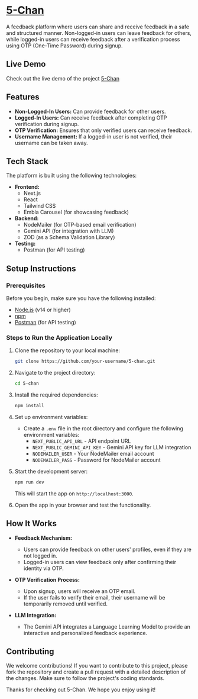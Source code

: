 # [5-Chan](https://5-chan-shardendu-mishra.vercel.app)


A feedback platform where users can share and receive feedback in a safe and structured manner. Non-logged-in users can leave feedback for others, while logged-in users can receive feedback after a verification process using OTP (One-Time Password) during signup.

## Live Demo
Check out the live demo of the project [5-Chan](https://5-chan-shardendu-mishra.vercel.app)

## Features
- **Non-Logged-In Users:** Can provide feedback for other users.
- **Logged-In Users:** Can receive feedback after completing OTP verification during signup.
- **OTP Verification:** Ensures that only verified users can receive feedback.
- **Username Management:** If a logged-in user is not verified, their username can be taken away.
  
## Tech Stack
The platform is built using the following technologies:
- **Frontend:** 
  - Next.js
  - React
  - Tailwind CSS
  - Embla Carousel (for showcasing feedback)
- **Backend:**
  - NodeMailer (for OTP-based email verification)
  - Gemini API (for integration with LLM)
  - ZOD (as a Schema Validation Library)
- **Testing:**
  - Postman (for API testing)

## Setup Instructions

### Prerequisites
Before you begin, make sure you have the following installed:
- [Node.js](https://nodejs.org/) (v14 or higher)
- [npm](https://www.npmjs.com/)
- [Postman](https://www.postman.com/) (for API testing)
  
### Steps to Run the Application Locally

1. Clone the repository to your local machine:

   ```bash
   git clone https://github.com/your-username/5-chan.git
   ```

2. Navigate to the project directory:

   ```bash
   cd 5-chan
   ```

3. Install the required dependencies:

   ```bash
   npm install
   ```

4. Set up environment variables:
   - Create a `.env` file in the root directory and configure the following environment variables:
     - `NEXT_PUBLIC_API_URL` - API endpoint URL
     - `NEXT_PUBLIC_GEMINI_API_KEY` - Gemini API key for LLM integration
     - `NODEMAILER_USER` - Your NodeMailer email account
     - `NODEMAILER_PASS` - Password for NodeMailer account

5. Start the development server:

   ```bash
   npm run dev
   ```

   This will start the app on `http://localhost:3000`.

6. Open the app in your browser and test the functionality.

## How It Works

- **Feedback Mechanism:** 
  - Users can provide feedback on other users' profiles, even if they are not logged in.
  - Logged-in users can view feedback only after confirming their identity via OTP.

- **OTP Verification Process:**
  - Upon signup, users will receive an OTP email.
  - If the user fails to verify their email, their username will be temporarily removed until verified.

- **LLM Integration:** 
  - The Gemini API integrates a Language Learning Model to provide an interactive and personalized feedback experience.

## Contributing

We welcome contributions! If you want to contribute to this project, please fork the repository and create a pull request with a detailed description of the changes. Make sure to follow the project's coding standards.


Thanks for checking out 5-Chan. We hope you enjoy using it!

